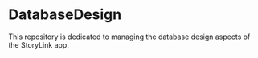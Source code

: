 # DatabaseDesign
 This repository is dedicated to managing the database design aspects of the StoryLink app.

